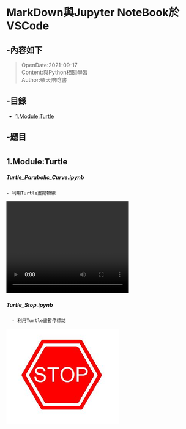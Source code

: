 # MarkDown與Jupyter NoteBook於VSCode 

## -內容如下
> OpenDate:2021-09-17<br>
> Content:與Python相關學習<br>
> Author:柴犬陪唸書 <br>
## -目錄
 - [1.Module:Turtle](#1)

## -題目

# <h2 id="1">1.Module:Turtle</h2>
##### Turtle_Parabolic_Curve.ipynb

    - 利用Turtle畫拋物線
<video width="320" height="240" controls>
    <source src="Turtle_Parabolic_Curve.mp4" type="video/mp4">
</video>
     
##### Turtle_Stop.ipynb
      - 利用Turtle畫暫停標誌
![Stop](Stop.JPG)
